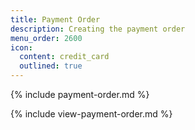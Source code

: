 ```yaml
---
title: Payment Order
description: Creating the payment order
menu_order: 2600
icon:
  content: credit_card
  outlined: true
---
```


{% include payment-order.md %}

{% include view-payment-order.md %}
